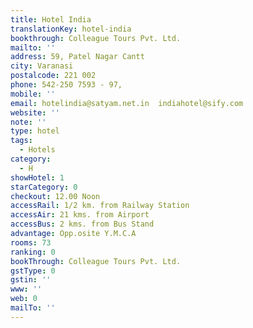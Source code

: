 ```yaml
---
title: Hotel India
translationKey: hotel-india
bookthrough: Colleague Tours Pvt. Ltd.
mailto: ''
address: 59, Patel Nagar Cantt
city: Varanasi
postalcode: 221 002
phone: 542-250 7593 - 97,
mobile: ''
email: hotelindia@satyam.net.in  indiahotel@sify.com
website: ''
note: ''
type: hotel
tags:
  - Hotels
category:
  - H
showHotel: 1
starCategory: 0
checkout: 12.00 Noon
accessRail: 1/2 km. from Railway Station
accessAir: 21 kms. from Airport
accessBus: 2 kms. from Bus Stand
advantage: Opp.osite Y.M.C.A
rooms: 73
ranking: 0
bookThrough: Colleague Tours Pvt. Ltd.
gstType: 0
gstin: ''
www: ''
web: 0
mailTo: ''
---
```








